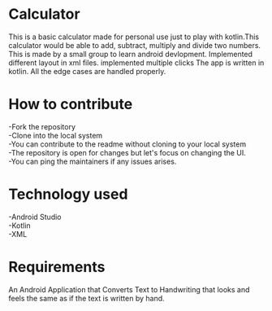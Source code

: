 # Calculator
This is a basic calculator made for personal use just to play with kotlin.This calculator would be able to add, subtract, multiply and divide two numbers.
This is made by a small group to learn android devlopment.
Implemented different layout in xml files.
implemented multiple clicks
The app is written in kotlin.
All the edge cases are handled properly.





# How to contribute
-Fork the repository  
-Clone into the local system  
-You can contribute to the readme without cloning to your local system  
-The repository is open for changes but let's focus on changing the UI.  
-You can ping the maintainers if any issues arises.

# Technology used
-Android Studio  
-Kotlin  
-XML 


# Requirements
An Android Application that Converts Text to Handwriting that looks and feels the same as if the text is written by hand.
